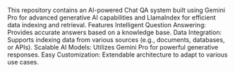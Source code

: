This repository contains an AI-powered Chat QA system built using Gemini Pro for advanced generative AI capabilities and LlamaIndex for efficient data indexing and retrieval.
Features
Intelligent Question Answering: Provides accurate answers based on a knowledge base.
Data Integration: Supports indexing data from various sources (e.g., documents, databases, or APIs).
Scalable AI Models: Utilizes Gemini Pro for powerful generative responses.
Easy Customization: Extendable architecture to adapt to various use cases.
